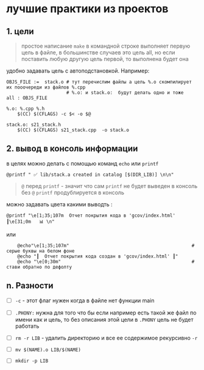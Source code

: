 # лучшие практики из проектов 
## 1.  цели
> простое написание `make` в командной строке выполняет первую цель в файле, в большинстве случаев это цель all, но если поставить любую другую цель первой, то выполнена будет она  

удобно задавать цель с автоподстановкой. Например:  
```make
OBJS_FILE :=  stack.o # тут перечислим файлы а цель %.o скомпилирует их пооочереди из файлов %.cpp
                      # %.o: и stack.o:  будут делать одно и тоже
all : OBJS_FILE

%.o: %.cpp %.h
	$(CC) $(CFLAGS) -c $< -o $@

stack.o: s21_stack.h
	$(CC) $(CFLAGS) s21_stack.сpp  -o stack.o
```

## 2. вывод в консоль информации
 в целях можно делать с помощью команд `echo` или `printf`  

`@printf " ✅ lib/stack.a created in catalog [$(DIR_LIB)] \n\n"`
  > `@` перед `printf` - значит что сам `printf` не будет выведен  в консоль без `@` `printf`  продублируется в консоль

можно задавать цвета какими выводть :  

`@printf "\e[1;35;107m  Отчет покрытия кода в 'gcov/index.html' ┃\e[31;0m   📊 \n"`  
  
или  
  
```make
 	@echo"\e[1;35;107m" 											# серые буквы на белом фоне
	@echo "┃  Отчет покрытия кода создан в 'gcov/index.html' ┃"
	@echo "\e[0;30m"												# стави обратно по дефолту
```

## n. Разности


- [ ] `-c` -  этот флаг нужен когда в файле нет функции main
- [ ] `.PHONY:` нужна для того что бы если например есть такой же файл по имени как и цель, то без описания этой цели в  `.PHONY` цель не будет работать
- [ ] `rm -r LIB` - удалить директорию и все ее содержимое рекурсивно `-r`  
- [ ] `mv $(NAME).o LIB/$(NAME)`  
- [ ] `mkdir -p LIB`

